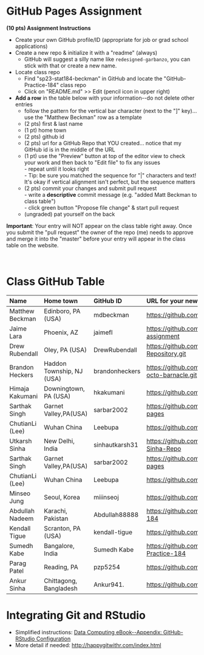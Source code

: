 
# GitHub Pages Assignment

**(10 pts) Assignment Instructions**

- Create your own GitHub profile/ID (appropriate for job or grad school applications)  
- Create a new repo & initialize it with a "readme" (always)  
    - GitHub will suggest a silly name like `redesigned-garbanzo`, you can stick with that or create a new name. 
- Locate class repo
    - Find "sp23-stat184-beckman" in GitHub and locate the "GitHub-Practice-184" class repo
    - Click on "README.md" >> Edit (pencil icon in upper right)
- **Add a row** in the table below with your information--do not delete other entries
    - follow the pattern for the vertical bar character (next to the "]" key)... use the "Matthew Beckman" row as a template
    - (2 pts) first & last name  
    - (1 pt)  home town
    - (2 pts) github id  
    - (2 pts) url for a GitHub Repo that YOU created... notice that my GitHub id is in the middle of the URL  
    - (1 pt) use the "Preview" button at top of the editor view to check your work and then back to "Edit file" to fix any issues  
            - repeat until it looks right  
            - Tip: be sure you matched the sequence for "|" characters and text! It's okay if vertical alignment isn't perfect, but the sequence matters  
    - (2 pts) commit your changes and submit pull request   
            - write a **descriptive** commit message (e.g. "added Matt Beckman to class table")  
            - click green button "Propose file change" & start pull request  
    - (ungraded) pat yourself on the back

**Important**: Your entry will NOT appear on the class table right away.  Once you submit the "pull request" the owner of the repo (me) needs to approve and merge it into the "master" before your entry will appear in the class table on the website. 

<br>

# Class GitHub Table 

| Name              | Home town           | GitHub ID            | URL for your newest GitHub repo     |  
|:------------------|:--------------------|:---------------------|:------------------------------------|  
| Matthew Beckman   | Edinboro, PA (USA)  | mdbeckman            | https://github.com/mdbeckman/ICOTS2022    |  
| Jaime Lara        | Phoenix, AZ         | jaimefl              | https://github.com/jaimefl/github-practice-assignment  | 
| Drew Rubendall    | Oley, PA (USA)      | DrewRubendall        | https://github.com/DrewRubendall/Demo-Repository.git |
| Brandon Heckers   | Haddon Township, NJ (USA)  | brandonheckers| https://github.com/brandonheckers/literate-octo-barnacle.git    |
| Himaja Kakumani   | Downingtown, PA (USA)| hkakumani           | https://github.com/hkakumani/kakumani-H    |  
| Sarthak Singh     | Garnet Valley,PA(USA)| sarbar2002          | https://github.com/sarbar2002/stat184-pages | 
| ChutianLi (Lee)    | Wuhan China         | Leebupa             | https://github.com/leebupa/pinganxile |
| Utkarsh Sinha     | New Delhi, India     | sinhautkarsh31      | https://github.com/sinhautkarsh31/Utkarsh-Sinha-Repo |
| Sarthak Singh     | Garnet Valley,PA(USA)| sarbar2002         | https://github.com/sarbar2002/stat184-pages | 
| ChutianLi (Lee)    | Wuhan China         | Leebupa              | https://github.com/leebupa/pinganxile |
| Minseo Jung       | Seoul, Korea        | miiinseoj            | https://github.com/miinseoj/hello-world |
| Abdullah Nadeem   | Karachi, Pakistan    | Abdullah88888        | https://github.com/Abdullah88888/STAT-184
| Kendall Tigue     | Scranton, PA (USA)   | kendall-tigue      | https://github.com/kendall-tigue/kendall |
| Sumedh Kabe       | Bangalore, India     | Sumedh Kabe         |  https://github.com/SumedhKabe/GitHub-Practice-184
| Parag Patel       | Reading, PA          | pzp5254            | https://github.com/pzp5254/STAT-184       |
| Ankur Sinha       | Chittagong, Bangladesh| Ankur941.         | https://github.com/Ankur941/stat184_hw.git |

# Integrating Git and RStudio

- Simplified instructions: [Data Computing eBook--Appendix: GitHub-RStudio Configuration](https://dtkaplan.github.io/DataComputingEbook/appendix-github-rstudio-configuration.html#appendix-github-rstudio-configuration)  
- More detail if needed: <http://happygitwithr.com/index.html>
